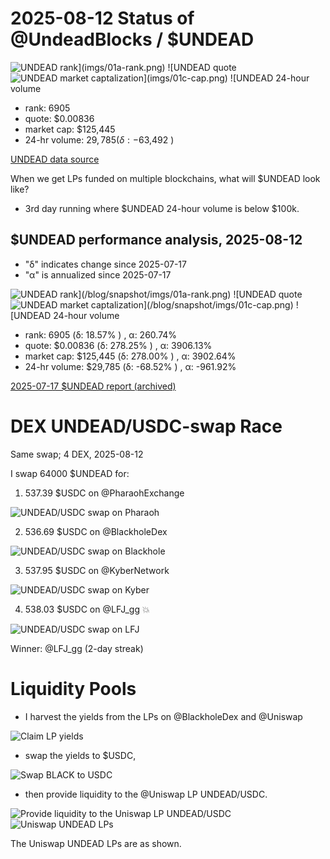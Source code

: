 # 2025-08-12 Status of @UndeadBlocks / $UNDEAD 

![$UNDEAD rank](imgs/01a-rank.png) 
![$UNDEAD quote](imgs/01b-quote.png) 
![$UNDEAD market captalization](imgs/01c-cap.png) 
![$UNDEAD 24-hour volume](imgs/01d-vol.png) 

* rank: 6905 
* quote: $0.00836 
* market cap: $125,445 
* 24-hr volume: $29,785 (δ: -$63,492 ) 


[UNDEAD data source](https://www.coingecko.com/en/coins/undead-blocks) 



When we get LPs funded on multiple blockchains, what will $UNDEAD look like? 

* 3rd day running where $UNDEAD 24-hour volume is below $100k.

## $UNDEAD performance analysis, 2025-08-12 

* "δ" indicates change since 2025-07-17 
* "α" is annualized since 2025-07-17 

![$UNDEAD rank](/blog/snapshot/imgs/01a-rank.png) 
![$UNDEAD quote](/blog/snapshot/imgs/01b-quote.png) 
![$UNDEAD market captalization](/blog/snapshot/imgs/01c-cap.png) 
![$UNDEAD 24-hour volume](/blog/snapshot/imgs/01d-vol.png) 

* rank: 6905 (δ: 18.57% ) , α: 260.74% 
* quote: $0.00836 (δ: 278.25% ) , α: 3906.13% 
* market cap: $125,445 (δ: 278.00% ) , α: 3902.64% 
* 24-hr volume: $29,785 (δ: -68.52% ) , α: -961.92% 

[2025-07-17 $UNDEAD report (archived)](https://github.com/pivoteur/biz/tree/main/blog/snapshot) 
# DEX UNDEAD/USDC-swap Race 

Same swap; 4 DEX, 2025-08-12 

I swap 64000 $UNDEAD for: 

1. 537.39 $USDC on @PharaohExchange 

![UNDEAD/USDC swap on Pharaoh](imgs/02a-pharaoh.png) 

2. 536.69 $USDC on @BlackholeDex 

![UNDEAD/USDC swap on Blackhole](imgs/02b-blackhole.png) 

3. 537.95 $USDC on @KyberNetwork 

![UNDEAD/USDC swap on Kyber](imgs/02c-kyber.png) 

4. 538.03 $USDC on @LFJ_gg 💥 

![UNDEAD/USDC swap on LFJ](imgs/02d-lfj.png) 

Winner: @LFJ_gg (2-day streak) 

# Liquidity Pools 

* I harvest the yields from the LPs on @BlackholeDex and @Uniswap 

![Claim LP yields](imgs/03a-claim.png) 

* swap the yields to $USDC, 

![Swap BLACK to USDC](imgs/03b-swap.png) 

* then provide liquidity to the @Uniswap LP UNDEAD/USDC. 

![Provide liquidity to the Uniswap LP UNDEAD/USDC](imgs/03c-provide.png) 
![Uniswap UNDEAD LPs](imgs/03d-lps.png) 

The Uniswap UNDEAD LPs are as shown. 
